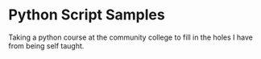 # Python Script Samples

Taking a python course at the community college to fill in the holes I have from being self taught.
